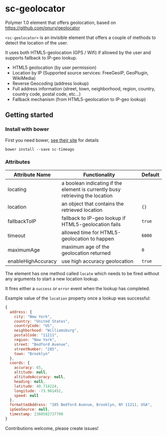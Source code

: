 sc-geolocator
============

Polymer 1.0 element that offers geolocation, based on https://github.com/onury/geolocator

`<sc-geolocator>` is an invisible element that offers a couple of methods to detect the location of the user.

It uses both HTML5-geolocation (GPS / Wifi) if allowed by the user and supports fallback to IP-geo lookup.

- HTML5 geolocation (by user permission)
- Location by IP (Supported source services: FreeGeoIP, GeoPlugin, WikiMedia)
- Reverse Geocoding (address lookup)
- Full address information (street, town, neighborhood, region, country, country code, postal code, etc...)
- Fallback mechanism (from HTML5-geolocation to IP-geo lookup)

## Getting started

### Install with bower

First you need bower, [see their site](http://bower.io/) for details 

```
bower install --save sc-timeago
```

### Attributes

| Attribute Name | Functionality  | Default |
|----------------|-------------|-------------|
| locating | a boolean indicating if the element is currently busy retrieving the location | |
| location | an object that contains the retrieved location | `{}` |
| fallbackToIP | fallback to IP-geo lookup if HTML5-geolocation fails | `true` |
| timeout | allowed time for HTML5-geolocation to happen | `6000` |
| maximumAge | maximum age of the geolocation returned | `0` |
| enableHighAccuracy | use high accuracy geolocation | `true` |


The element has one method called `locate` which needs to be fired without any arguments to start a new location lookup.

It fires either a `success` or `error` event when the lookup has completed.

Example value of the `location` property once a lookup was successful:

```js
{
  address: {
    city: "New York",
    country: "United States",
    countryCode: "US",
    neighborhood: "Williamsburg",
    postalCode: "11211",
    region: "New York",
    street: "Bedford Avenue",
    streetNumber: "285",
    town: "Brooklyn"
  },
  coords: {
    accuracy: 65,
    altitude: null,
    altitudeAccuracy: null,
    heading: null,
    latitude: 40.714224,
    longitude: -73.961452,
    speed: null
  },
  formattedAddress: "285 Bedford Avenue, Brooklyn, NY 11211, USA",
  ipGeoSource: null,
  timestamp: 1360582737790
}
```

Contributions welcome, please create issues!
